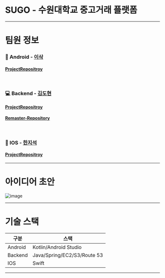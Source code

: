 # SUGO - 수원대학교 중고거래 플랫폼

---

# 팀원 정보

### 📱 Android - [이삭](https://github.com/lsakee)

#### [ProjectRepositroy](https://github.com/USW-SuGo/Android)

<br>

### 💻 Backend - [김도현](https://github.com/K-Diger)

#### [ProjectRepositroy](https://github.com/USW-SuGo/Backend)

#### [Remaster-Repository](https://github.com/USW-SuGo/Kopring)

<br>

### 🍎 IOS - [한지석](https://github.com/sozohoy)

#### [ProjectRepositroy](https://github.com/USW-SuGo/iOS)

---

# 아이디어 초안

![image](https://user-images.githubusercontent.com/60564431/189289240-63015abf-2f39-482b-a80a-42f80fe9fed1.png)

---

# 기술 스택

|구분|스택|
|---|---|
|Android|Kotlin/Android Studio|
|Backend|Java/Spring/EC2/S3/Route 53|
|IOS|Swift|

---
